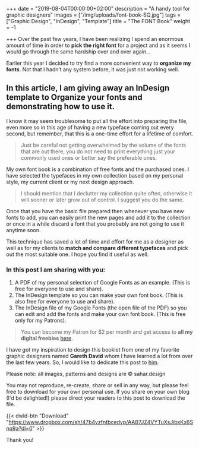 +++
date = "2019-08-04T00:00:00+02:00"
description = "A handy tool for graphic designers"
images = ["/img/uploads/font-book-SQ.jpg"]
tags = ["Graphic Design", "InDesign", "Template"]
title = "The FONT Book"
weight = -1

+++
Over the past few years, I have been realizing I spend an enormous amount of time in order to **pick the right font** for a project and as it seems I would go through the same hardship over and over again…

Earlier this year I decided to try find a more convenient way to **organize my fonts**. Not that I hadn’t any system before, it was just not working well.

## In this article, I am giving away an InDesign template to Organize your fonts and demonstrating how to use it.

I know it may seem troublesome to put all the effort into preparing the file, even more so in this age of having a new typeface coming out every second, but remember, that this is a one-time effort for a lifetime of comfort.

> Just be careful not getting overwhelmed by the volume of the fonts that are out there, you do not need to print everything just your commonly used ones or better say the preferable ones.

My own font book is a combination of free fonts and the purchased ones. I have selected the typefaces in my own collection based on my personal style, my current client or my next design approach.

> I should mention that I declutter my collection quite often, otherwise it will sooner or later grow out of control. I suggest you do the same.

Once that you have the basic file prepared then whenever you have new fonts to add, you can easily print the new pages and add it to the collection or once in a while discard a font that you probably are not going to use it anytime soon.

This technique has saved a lot of time and effort for me as a designer as well as for my clients to **match and compare different typefaces** and pick out the most suitable one. I hope you find it useful as well.

### In this post I am sharing with you:

1. A PDF of my personal selection of Google Fonts as an example. (This is free for everyone to use and share).
2. The InDesign template so you can make your own font book. (This is also free for everyone to use and share).
3. The InDesign file of my Google Fonts (the open file of the PDF) so you can edit and add the fonts and make your own font book. (This is free only for my Patrons).

> You can become my Patron for $2 per month and get access to **all my digital freebies** [here](https://www.patreon.com/SaharHeumesser "Patreon").

I have got my inspiration to design this booklet from one of my favorite graphic designers named **Gareth David** whom I have learned a lot from over the last few years. So, I would like to dedicate this post to [him](https://garethdavidstudio.com/ "Gareth David").

Please note: all images, patterns and designs are © sahar.design

You may not reproduce, re-create, share or sell in any way, but please feel free to download for your own personal use. If you share on your own blog (I'd be delighted!) please direct your readers to this post to download the file.

{{< dwld-btn "Download" "https://www.dropbox.com/sh/47b4vzfntbcedvp/AAB7JZ4VYTuXsJibxKx6Snq9a?dl=0" >}}

Thank you!